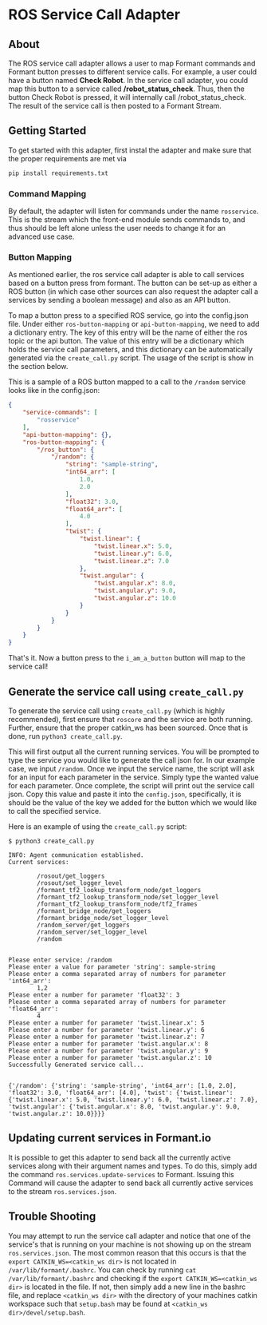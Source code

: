 
# ROS Service Call Adapter 

## About

The ROS service call adapter allows a user to map Formant commands and Formant button presses to different service calls. For example, a user could have a button named <b>Check Robot</b>. In the service call adapter, you could map this button to a service called <b>/robot_status_check</b>. Thus, then the button Check Robot is pressed, it will internally call /robot_status_check. The result of the service call is then posted to a Formant Stream. 

## Getting Started

To get started with this adapter, first instal the adapter and make sure that the proper requirements are met via
```bash
pip install requirements.txt
```

### Command Mapping

By default, the adapter will listen for commands under the name 
`rosservice`. This is the stream which the front-end module
sends commands to, and thus should be left alone unless the user
needs to change it for an advanced use case. 


### Button Mapping

As mentioned earlier, the ros service call adapter is able to call
services based on a button press from formant. The button can be 
set-up as either a ROS button (in which case other sources can also
request the adapter call a services by sending a boolean message) and 
also as an API button. 

To map a button press to a specified ROS service, go into the config.json file.
Under either `ros-button-mapping` or `api-button-mapping`, we need to add a dictionary 
entry. The key of this entry will be the name of either the ros topic or the api button. 
The value of this entry will be a dictionary which holds the service call parameters, and this
dictionary can be automatically generated via the `create_call.py` script. The usage of the 
script is show in the section below.  

This is a sample of a ROS button mapped to a call to the `/random` service looks like in
the config.json:


```json
{
    "service-commands": [
        "rosservice"
    ],
    "api-button-mapping": {},
    "ros-button-mapping": {
        "/ros_button": {
            "/random": {
                "string": "sample-string",
                "int64_arr": [
                    1.0,
                    2.0
                ],
                "float32": 3.0,
                "float64_arr": [
                    4.0
                ],
                "twist": {
                    "twist.linear": {
                        "twist.linear.x": 5.0,
                        "twist.linear.y": 6.0,
                        "twist.linear.z": 7.0
                    },
                    "twist.angular": {
                        "twist.angular.x": 8.0,
                        "twist.angular.y": 9.0,
                        "twist.angular.z": 10.0
                    }
                }
            }
        }
    }
}
```

That's it. Now a button press to the `i_am_a_button` button will 
map to the service call!

## Generate the service call using `create_call.py`

To generate the service call using `create_call.py` (which is highly recommended),
first ensure that `roscore` and the service are both running. Further, ensure that 
the proper catkin_ws has been sourced. Once that is done, run `python3 create_call.py`. 

This will first output all the current running services. You will be prompted to 
type the service you would like to generate the call json for. In our example case, 
we input `/random`. Once we input the service name, the script will ask for an 
input for each parameter in the service. Simply type the wanted value for each parameter. 
Once complete, the script will print out the service call json. Copy this value and paste 
it into the `config.json`, specifically, it is should be the value of the key we added 
for the button which we would like to call the specified service. 

Here is an example of using the `create_call.py` script:

```
$ python3 create_call.py

INFO: Agent communication established.
Current services: 

        /rosout/get_loggers
        /rosout/set_logger_level
        /formant_tf2_lookup_transform_node/get_loggers
        /formant_tf2_lookup_transform_node/set_logger_level
        /formant_tf2_lookup_transform_node/tf2_frames
        /formant_bridge_node/get_loggers
        /formant_bridge_node/set_logger_level
        /random_server/get_loggers
        /random_server/set_logger_level
        /random


Please enter service: /random
Please enter a value for parameter 'string': sample-string
Please enter a comma separated array of numbers for parameter 'int64_arr':
        1,2
Please enter a number for parameter 'float32': 3
Please enter a comma separated array of numbers for parameter 'float64_arr':
        4
Please enter a number for parameter 'twist.linear.x': 5
Please enter a number for parameter 'twist.linear.y': 6
Please enter a number for parameter 'twist.linear.z': 7
Please enter a number for parameter 'twist.angular.x': 8
Please enter a number for parameter 'twist.angular.y': 9
Please enter a number for parameter 'twist.angular.z': 10
Successfully Generated service call...


{'/random': {'string': 'sample-string', 'int64_arr': [1.0, 2.0], 'float32': 3.0, 'float64_arr': [4.0], 'twist': {'twist.linear': {'twist.linear.x': 5.0, 'twist.linear.y': 6.0, 'twist.linear.z': 7.0}, 'twist.angular': {'twist.angular.x': 8.0, 'twist.angular.y': 9.0, 'twist.angular.z': 10.0}}}}
```

## Updating current services in Formant.io

It is possible to get this adapter to send back all the currently
active services along with their argument names and types.
To do this, simply add the command `ros.services.update-services` to 
Formant. Issuing this Command will cause the adapter to send back all
 currently active services to the stream `ros.services.json`.

## Trouble Shooting

You may attempt to run the service call adapter and
notice that one of the service's that is running
on your machine is not showing up on the stream
`ros.services.json`. The most common reason that this
occurs is that the `export CATKIN_WS=<catkin_ws dir>` is not located in `/var/lib/formant/.bashrc`. You 
can check by running `cat /var/lib/formant/.bashrc` and
checking if the `export CATKIN_WS=<catkin_ws dir>` is 
located in the file. If not, then simply add a new line
in the bashrc file, and replace `<catkin_ws dir>` with
the directory of your machines catkin workspace such
that `setup.bash` may be found at 
`<catkin_ws dir>/devel/setup.bash`.